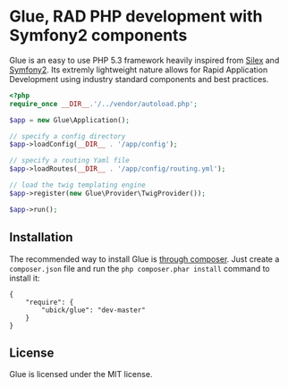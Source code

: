 Glue, RAD PHP development with Symfony2 components
=============================

Glue is an easy to use PHP 5.3 framework heavily inspired from [Silex][1] and [Symfony2][2].
Its extremly lightweight nature allows for Rapid Application Development using industry standard components and best practices.


```php
<?php
require_once __DIR__.'/../vendor/autoload.php';

$app = new Glue\Application();

// specify a config directory
$app->loadConfig(__DIR__ . '/app/config');

// specify a routing Yaml file
$app->loadRoutes(__DIR__ . '/app/config/routing.yml');

// load the twig templating engine
$app->register(new Glue\Provider\TwigProvider());

$app->run();
```

## Installation

The recommended way to install Glue is [through
composer](http://getcomposer.org). Just create a `composer.json` file and
run the `php composer.phar install` command to install it:

    {
        "require": {
            "ubick/glue": "dev-master"
        }
    }

## License

Glue is licensed under the MIT license.

[1]: https://github.com/fabpot/Silex
[2]: https://github.com/symfony/symfony
